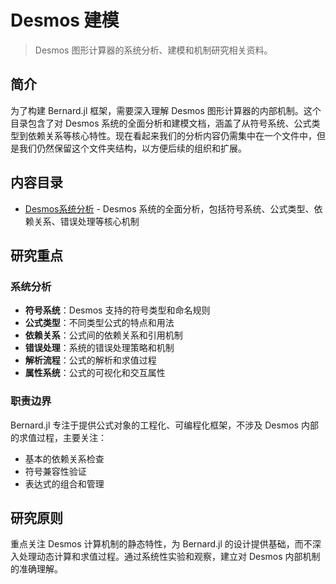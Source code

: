 # Desmos 建模

> Desmos 图形计算器的系统分析、建模和机制研究相关资料。

## 简介

为了构建 Bernard.jl 框架，需要深入理解 Desmos 图形计算器的内部机制。这个目录包含了对 Desmos 系统的全面分析和建模文档，涵盖了从符号系统、公式类型到依赖关系等核心特性。现在看起来我们的分析内容仍需集中在一个文件中，但是我们仍然保留这个文件夹结构，以方便后续的组织和扩展。

## 内容目录

- [Desmos系统分析](./Desmos系统分析.md) - Desmos 系统的全面分析，包括符号系统、公式类型、依赖关系、错误处理等核心机制

## 研究重点

### 系统分析
- **符号系统**：Desmos 支持的符号类型和命名规则
- **公式类型**：不同类型公式的特点和用法
- **依赖关系**：公式间的依赖关系和引用机制
- **错误处理**：系统的错误处理策略和机制
- **解析流程**：公式的解析和求值过程
- **属性系统**：公式的可视化和交互属性

### 职责边界
Bernard.jl 专注于提供公式对象的工程化、可编程化框架，不涉及 Desmos 内部的求值过程，主要关注：
- 基本的依赖关系检查
- 符号兼容性验证
- 表达式的组合和管理

## 研究原则

重点关注 Desmos 计算机制的静态特性，为 Bernard.jl 的设计提供基础，而不深入处理动态计算和求值过程。通过系统性实验和观察，建立对 Desmos 内部机制的准确理解。